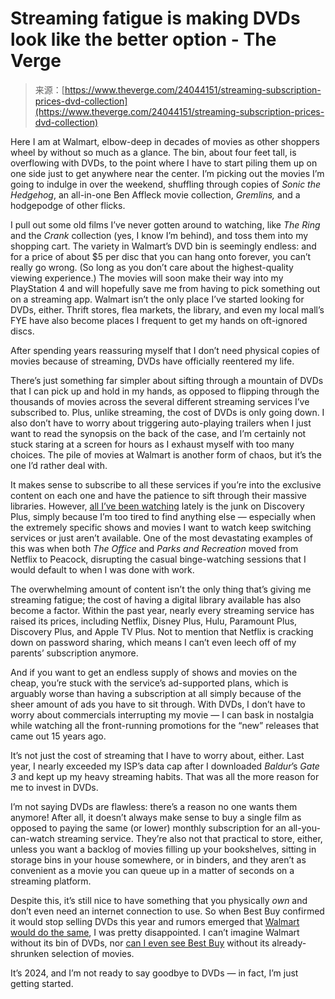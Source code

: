 <!--yml
category: 未分类
date: 2024-05-29 13:23:34
-->

# Streaming fatigue is making DVDs look like the better option - The Verge

> 来源：[https://www.theverge.com/24044151/streaming-subscription-prices-dvd-collection](https://www.theverge.com/24044151/streaming-subscription-prices-dvd-collection)

Here I am at Walmart, elbow-deep in decades of movies as other shoppers wheel by without so much as a glance. The bin, about four feet tall, is overflowing with DVDs, to the point where I have to start piling them up on one side just to get anywhere near the center. I’m picking out the movies I’m going to indulge in over the weekend, shuffling through copies of *Sonic the Hedgehog*, an all-in-one Ben Affleck movie collection, *Gremlins,* and a hodgepodge of other flicks.

I pull out some old films I’ve never gotten around to watching, like *The Ring* and the *Crank* collection (yes, I know I’m behind), and toss them into my shopping cart. The variety in Walmart’s DVD bin is seemingly endless: and for a price of about $5 per disc that you can hang onto forever, you can’t really go wrong. (So long as you don’t care about the highest-quality viewing experience.) The movies will soon make their way into my PlayStation 4 and will hopefully save me from having to pick something out on a streaming app. Walmart isn’t the only place I’ve started looking for DVDs, either. Thrift stores, flea markets, the library, and even my local mall’s FYE have also become places I frequent to get my hands on oft-ignored discs.

After spending years reassuring myself that I don’t need physical copies of movies because of streaming, DVDs have officially reentered my life.

There’s just something far simpler about sifting through a mountain of DVDs that I can pick up and hold in my hands, as opposed to flipping through the thousands of movies across the several different streaming services I’ve subscribed to. Plus, unlike streaming, the cost of DVDs is only going down. I also don’t have to worry about triggering auto-playing trailers when I just want to read the synopsis on the back of the case, and I’m certainly not stuck staring at a screen for hours as I exhaust myself with too many choices. The pile of movies at Walmart is another form of chaos, but it’s the one I’d rather deal with.

It makes sense to subscribe to all these services if you’re into the exclusive content on each one and have the patience to sift through their massive libraries. However, [all I’ve been watching](/23693293/discovery-plus-subscription-streaming-hbo-max) lately is the junk on Discovery Plus, simply because I’m too tired to find anything else — especially when the extremely specific shows and movies I want to watch keep switching services or just aren’t available. One of the most devastating examples of this was when both *The Office* and *Parks and Recreation* moved from Netflix to Peacock, disrupting the casual binge-watching sessions that I would default to when I was done with work.

The overwhelming amount of content isn’t the only thing that’s giving me streaming fatigue; the cost of having a digital library available has also become a factor. Within the past year, nearly every streaming service has raised its prices, including Netflix, Disney Plus, Hulu, Paramount Plus, Discovery Plus, and Apple TV Plus. Not to mention that Netflix is cracking down on password sharing, which means I can’t even leech off of my parents’ subscription anymore.

And if you want to get an endless supply of shows and movies on the cheap, you’re stuck with the service’s ad-supported plans, which is arguably worse than having a subscription at all simply because of the sheer amount of ads you have to sit through. With DVDs, I don’t have to worry about commercials interrupting my movie — I can bask in nostalgia while watching all the front-running promotions for the “new” releases that came out 15 years ago. 

It’s not just the cost of streaming that I have to worry about, either. Last year, I nearly exceeded my ISP’s data cap after I downloaded *Baldur*’s *Gate 3* and kept up my heavy streaming habits. That was all the more reason for me to invest in DVDs. 

I’m not saying DVDs are flawless: there’s a reason no one wants them anymore! After all, it doesn’t always make sense to buy a single film as opposed to paying the same (or lower) monthly subscription for an all-you-can-watch streaming service. They’re also not that practical to store, either, unless you want a backlog of movies filling up your bookshelves, sitting in storage bins in your house somewhere, or in binders, and they aren’t as convenient as a movie you can queue up in a matter of seconds on a streaming platform.

Despite this, it’s still nice to have something that you physically *own* and don’t even need an internet connection to use. So when Best Buy confirmed it would stop selling DVDs this year and rumors emerged that [Walmart would do the same](https://cordcuttersnews.com/walmart-may-drop-physical-video-game-sales-following-best-buys-dvd-exit/), I was pretty disappointed. I can’t imagine Walmart without its bin of DVDs, nor [can I even see Best Buy](/2023/10/13/23915567/best-buy-discontinue-physical-media-dvd-blu-ray) without its already-shrunken selection of movies.

It’s 2024, and I’m not ready to say goodbye to DVDs — in fact, I’m just getting started.